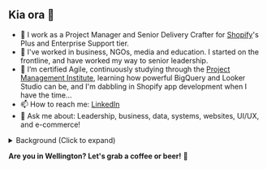 ## Kia ora 👋 

- 💼 I work as a Project Manager and Senior Delivery Crafter for [Shopify](https://github.com/shopify)'s Plus and Enterprise Support tier.
- 🍫 I've worked in business, NGOs, media and education. I started on the frontline, and have worked my way to senior leadership.
- 🌱 I’m certified Agile, continuously studying through the [Project Management Institute](https://www.pmi.org/), learning how powerful BigQuery and Looker Studio can be, and I'm dabbling in Shopify app development when I have the time...
- 📫 How to reach me: [LinkedIn](https://linkedin.com/in/adamthomsonnz)
- 💬 Ask me about: Leadership, business, data, systems, websites, UI/UX, and e-commerce!

<details>
<summary>Background (Click to expand)</summary>
I've been with Shopify since 2019, predominantly in leadership roles, where I'm proud to help our teams do their best work. 🚀<br />
<br />
My career began in graphic and web design as well as music, transitioning to managing a legendary 40yo radio station, which I helped to revitalise. I've worked extensively in marketing, web development, and IT systems administration, serving a wide range of clients including businesses, charities, and government entities.<br />
<br />
As an experienced public speaker and community organiser, I've run WordPress meetups, planned and emceed all kinds of conferences and festivals, spent over a decade as a radio announcer and interviewer, and more recently held classes as a certified chocolate taster.<br />
<br />
I'm an experienced technical lead. I care about good design and seamless experiences, feedback and informed decision making, first principles thinking, fearless innovation, and inspirational leadership. I believe that my diverse experiences enhance my adaptability and foresight in professional settings, making me a valuable problem solver.
</details>

**Are you in Wellington? Let's grab a coffee or beer!** 🍻


<!--
**adamthomson/adamthomson** is a ✨ _special_ ✨ repository because its `README.md` (this file) appears on your GitHub profile.

Here are some ideas to get you started:
- 👯 I’m looking to collaborate on ...
- 🤔 I’m looking for help with ...

-->

